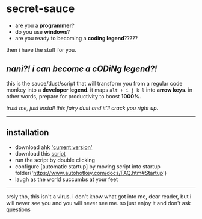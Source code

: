# secret-sauce

* are you a **programmer**?
* do you use **windows**?
* are you ready to becoming a **coding legend**?????

then i have the stuff for you. 

## *nani?! i can become a cODiNg legend?!*

this is the sauce/dust/script that will transform you from a regular code monkey into a **developer legend**. it maps `alt + i j k l` into **arrow keys**.  in other words, prepare for productivity to boost **1000%**.

*trust me, just install this fairy dust and it'll crack you right up.*

----

## installation


* download ahk ['current version']('https://www.autohotkey.com/')
* download this [script]('https://example.com')
* run the script by double clicking
* configure [automatic startup] by moving script into startup folder('https://www.autohotkey.com/docs/FAQ.htm#Startup')
* laugh as the world succumbs at your feet



----
srsly tho, this isn't a virus. i don't know what got into me, dear reader, but i will never see you and you will never see me. so just enjoy it and don't ask questions
